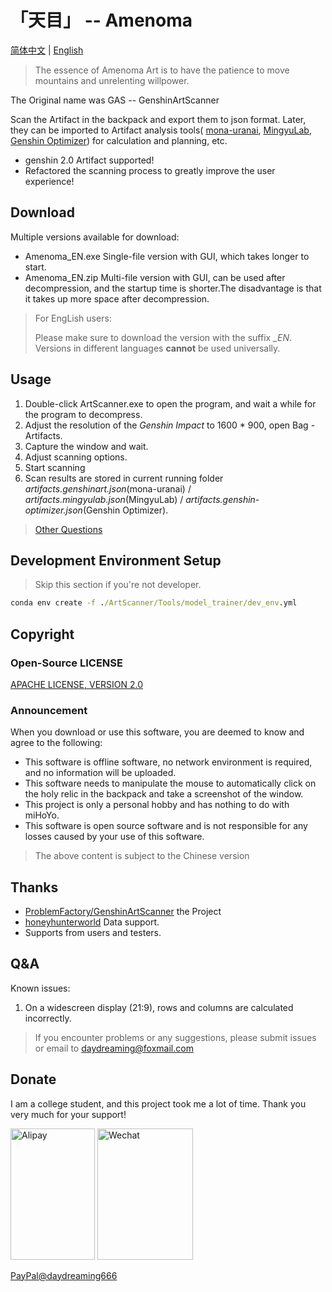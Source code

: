 # 「天目」 -- Amenoma

[简体中文](./README.md) | [English](./README_en.md)

> The essence of Amenoma Art is to have the patience to move mountains and unrelenting willpower.

The Original name was GAS -- GenshinArtScanner

Scan the Artifact in the backpack and export them to json format. Later, they can be imported to Artifact analysis tools( [mona-uranai](https://www.mona-uranai.com), [MingyuLab](https://genshin.mingyulab.com), [Genshin Optimizer](https://frzyc.github.io/genshin-optimizer )) for calculation and planning, etc. 

- genshin 2.0 Artifact supported!
- Refactored the scanning process to greatly improve the user experience!

## Download

Multiple versions available for download: 

- Amenoma_EN.exe
  Single-file version with GUI, which takes longer to start.
- Amenoma_EN.zip 
  Multi-file version with GUI, can be used after decompression, and the startup time is shorter.The disadvantage is that it takes up more space after decompression.

> For EngLish users:
> 
> Please make sure to download the version with the suffix *_EN*. Versions in different languages **cannot** be used universally. 


## Usage

1. Double-click ArtScanner.exe to open the program, and wait a while for the program to decompress. 
2. Adjust the resolution of the *Genshin Impact* to 1600 * 900, open Bag - Artifacts.
3. Capture the window and wait.
4. Adjust scanning options.
5. Start scanning 
6. Scan results are stored in current running folder *artifacts.genshinart.json*(mona-uranai) / *artifacts.mingyulab.json*(MingyuLab) / *artifacts.genshin-optimizer.json*(Genshin Optimizer).

> [Other Questions](#Q&A)


## Development Environment Setup 

> Skip this section if you're not developer.

```cmd
conda env create -f ./ArtScanner/Tools/model_trainer/dev_env.yml
```

## Copyright

### Open-Source LICENSE

[APACHE LICENSE, VERSION 2.0](http://www.apache.org/licenses/LICENSE-2.0.html)

### Announcement

When you download or use this software, you are deemed to know and agree to the following: 

- This software is offline software, no network environment is required, and no information will be uploaded. 
- This software needs to manipulate the mouse to automatically click on the holy relic in the backpack and take a screenshot of the window. 
- This project is only a personal hobby and has nothing to do with miHoYo.
- This software is open source software and is not responsible for any losses caused by your use of this software. 

> The above content is subject to the Chinese version 

## Thanks

- [ProblemFactory/GenshinArtScanner](https://github.com/ProblemFactory/GenshinArtScanner) the Project
- [honeyhunterworld](https://genshin.honeyhunterworld.com/) Data support.
- Supports from users and testers.

## Q&A

Known issues:

1. On a widescreen display (21:9), rows and columns are calculated incorrectly. 

> If you encounter problems or any suggestions, please submit issues or email to [daydreaming@foxmail.com](mailto://daydreaming@foxmail.com)


## Donate

I am a college student, and this project took me a lot of time.
Thank you very much for your support! 

<img src="https://daydreaming.top/wp-content/uploads/2021/08/QQ图片20210822004740.jpg" width="135" height="210" alt="Alipay"/>

<img src="https://daydreaming.top/wp-content/uploads/2021/08/QQ图片20210822004735.png" width="153" height="210" alt="Wechat"/>

[PayPal@daydreaming666](https://www.paypal.me/daydreaming666)